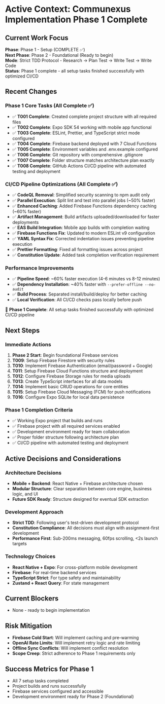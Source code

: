 # Active Context: Communexus Implementation Phase 1 Complete

## Current Work Focus

**Phase**: Phase 1 - Setup (COMPLETE ✅)  
**Next Phase**: Phase 2 - Foundational (Ready to begin)  
**Mode**: Strict TDD Protocol - Research → Plan Test → Write Test → Write Code  
**Status**: Phase 1 complete - all setup tasks finished successfully with optimized CI/CD

## Recent Changes

### Phase 1 Core Tasks (All Complete ✅)

- ✅ **T001 Complete**: Created complete project structure with all required files
- ✅ **T002 Complete**: Expo SDK 54 working with mobile app functional
- ✅ **T003 Complete**: ESLint, Prettier, and TypeScript strict mode configured
- ✅ **T004 Complete**: Firebase backend deployed with 7 Cloud Functions
- ✅ **T005 Complete**: Environment variables and .env.example configured
- ✅ **T006 Complete**: Git repository with comprehensive .gitignore
- ✅ **T007 Complete**: Folder structure matches architecture plan exactly
- ✅ **T008 Complete**: GitHub Actions CI/CD pipeline with automated testing and deployment

### CI/CD Pipeline Optimizations (All Complete ✅)

- ✅ **CodeQL Removal**: Simplified security scanning to npm audit only
- ✅ **Parallel Execution**: Split lint and test into parallel jobs (~50% faster)
- ✅ **Enhanced Caching**: Added Firebase Functions dependency caching (~60% faster)
- ✅ **Artifact Management**: Build artifacts uploaded/downloaded for faster deployments
- ✅ **EAS Build Integration**: Mobile app builds with completion waiting
- ✅ **Firebase Functions Fix**: Updated to modern ESLint v9 configuration
- ✅ **YAML Syntax Fix**: Corrected indentation issues preventing pipeline execution
- ✅ **Prettier Formatting**: Fixed all formatting issues across project
- ✅ **Constitution Update**: Added task completion verification requirement

### Performance Improvements

- ✅ **Pipeline Speed**: ~60% faster execution (4-6 minutes vs 8-12 minutes)
- ✅ **Dependency Installation**: ~40% faster with `--prefer-offline --no-audit`
- ✅ **Build Process**: Separated install/build/deploy for better caching
- ✅ **Local Verification**: All CI/CD checks pass locally before push

🎉 **Phase 1 Complete**: All setup tasks finished successfully with optimized CI/CD pipeline

## Next Steps

### Immediate Actions

1. **Phase 2 Start**: Begin foundational Firebase services
2. **T009**: Setup Firebase Firestore with security rules
3. **T010**: Implement Firebase Authentication (email/password + Google)
4. **T011**: Setup Firebase Cloud Functions structure and deployment
5. **T012**: Configure Firebase Storage rules for media uploads
6. **T013**: Create TypeScript interfaces for all data models
7. **T014**: Implement basic CRUD operations for core entities
8. **T015**: Setup Firebase Cloud Messaging (FCM) for push notifications
9. **T016**: Configure Expo SQLite for local data persistence

### Phase 1 Completion Criteria

- ✅ Working Expo project that builds and runs
- ✅ Firebase project with all required services enabled
- ✅ Development environment ready for team collaboration
- ✅ Proper folder structure following architecture plan
- ✅ CI/CD pipeline with automated testing and deployment

## Active Decisions and Considerations

### Architecture Decisions

- **Mobile + Backend**: React Native + Firebase architecture chosen
- **Modular Structure**: Clear separation between core engine, business logic, and UI
- **Future SDK Ready**: Structure designed for eventual SDK extraction

### Development Approach

- **Strict TDD**: Following user's test-driven development protocol
- **Constitution Compliance**: All decisions must align with assignment-first development
- **Performance First**: Sub-200ms messaging, 60fps scrolling, <2s launch targets

### Technology Choices

- **React Native + Expo**: For cross-platform mobile development
- **Firebase**: For real-time backend services
- **TypeScript Strict**: For type safety and maintainability
- **Zustand + React Query**: For state management

## Current Blockers

- None - ready to begin implementation

## Risk Mitigation

- **Firebase Cold Start**: Will implement caching and pre-warming
- **OpenAI Rate Limits**: Will implement retry logic and rate limiting
- **Offline Sync Conflicts**: Will implement conflict resolution
- **Scope Creep**: Strict adherence to Phase 1 requirements only

## Success Metrics for Phase 1

- All 7 setup tasks completed
- Project builds and runs successfully
- Firebase services configured and accessible
- Development environment ready for Phase 2 (Foundational)
